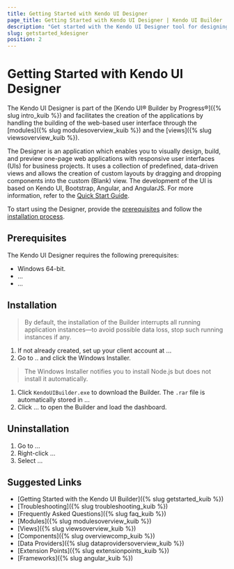 ```yaml
---
title: Getting Started with Kendo UI Designer
page_title: Getting Started with Kendo UI Designer | Kendo UI Builder
description: "Get started with the Kendo UI Designer tool for designing, building, and previewing one-page responsive web applications for business application projects."
slug: getstarted_kdesigner
position: 2
---
```


# Getting Started with Kendo UI Designer

The Kendo UI Designer is part of the [Kendo UI® Builder by Progress®]({% slug intro_kuib %}) and facilitates the creation of the applications by handling the building of the web-based user interface through the [modules]({% slug modulesoverview_kuib %}) and the [views]({% slug viewsoverview_kuib %}).

The Designer is an application which enables you to visually design, build, and preview one-page web applications with responsive user interfaces (UIs) for business projects. It uses a collection of predefined, data-driven views and allows the creation of custom layouts by dragging and dropping components into the custom (Blank) view. The development of the UI is based on Kendo UI, Bootstrap, Angular, and AngularJS. For more information, refer to the [Quick Start Guide]().

To start using the Designer, provide the [prerequisites](#toc-prerequisites) and follow the [installation process](#toc-installation).

## Prerequisites

The Kendo UI Designer requires the following prerequisites:

* Windows 64-bit.
* ...
* ...

## Installation

> By default, the installation of the Builder interrupts all running application instances&mdash;to avoid possible data loss, stop such running instances if any.

1. If not already created, set up your client account at ...
1. Go to .. and click the Windows Installer.

  > The Windows Installer notifies you to install Node.js but does not install it automatically.

1. Click `KendoUIBuilder.exe` to download the Builder. The `.rar` file is automatically stored in ...
1. Click ... to open the Builder and load the dashboard.  

## Uninstallation

1. Go to ...
1. Right-click ...
1. Select ...

## Suggested Links

* [Getting Started with the Kendo UI Builder]({% slug getstarted_kuib %})
* [Troubleshooting]({% slug troubleshooting_kuib %})
* [Frequently Asked Questions]({% slug faq_kuib %})
* [Modules]({% slug modulesoverview_kuib %})
* [Views]({% slug viewsoverview_kuib %})
* [Components]({% slug overviewcomp_kuib %})
* [Data Providers]({% slug dataprovidersoverview_kuib %})
* [Extension Points]({% slug extensionpoints_kuib %})
* [Frameworks]({% slug angular_kuib %})
